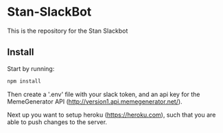 # Stan-SlackBot
This is the repository for the Stan Slackbot

## Install

Start by running:

```bash
npm install
```

Then create a '.env' file with your slack token, and an api key for the MemeGenerator API (http://version1.api.memegenerator.net/).

Next up you want to setup heroku (https://heroku.com), such that you are able to push changes to the server.

